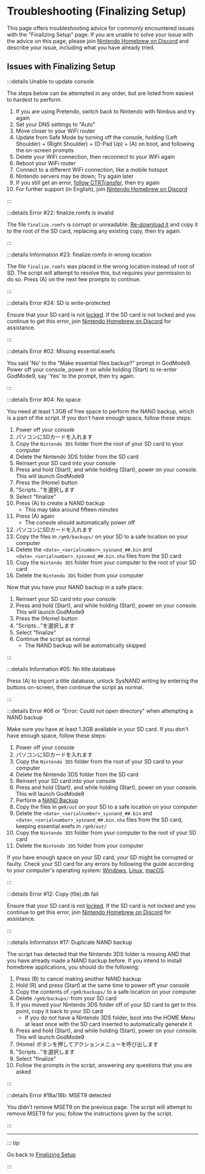 # Troubleshooting (Finalizing Setup)

This page offers troubleshooting advice for commonly encountered issues with the "Finalizing Setup" page. If you are unable to solve your issue with the advice on this page, please join [Nintendo Homebrew on Discord](https://discord.gg/MWxPgEp) and describe your issue, including what you have already tried.

## Issues with Finalizing Setup

:::details Unable to update console

The steps below can be attempted in any order, but are listed from easiest to hardest to perform.

1. If you are using Pretendo, switch back to Nintendo with Nimbus and try again
2. Set your DNS settings to "Auto"
3. Move closer to your WiFi router
4. Update from Safe Mode by turning off the console, holding (Left Shoulder) + (Right Shoulder) + (D-Pad Up) + (A) on boot, and following the on-screen prompts
5. Delete your WiFi connection, then reconnect to your WiFi again
6. Reboot your WiFi router
7. Connect to a different WiFi connection, like a mobile hotspot
8. Nintendo servers may be down; Try again later
9. If you still get an error, [follow CTRTransfer](ctrtransfer), then try again
10. For further support (in English), join [Nintendo Homebrew on Discord](https://discord.gg/MWxPgEp)

:::

:::details Error #22: finalize.romfs is invalid

The file `finalize.romfs` is corrupt or unreadable. [Re-download it](https://github.com/hacks-guide/finalize/releases/latest/download/finalize.romfs) and copy it to the root of the SD card, replacing any existing copy, then try again.

:::

:::details Information #23: finalize.romfs in wrong location

The file `finalize.romfs` was placed in the wrong location instead of root of SD. The script will attempt to resolve this, but requires your permission to do so. Press (A) on the next few prompts to continue.

:::

:::details Error #24: SD is write-protected

Ensure that your SD card is not [locked](/images/sdlock.png). If the SD card is not locked and you continue to get this error, join [Nintendo Homebrew on Discord](https://discord.gg/MWxPgEp) for assistance.

:::

:::details Error #02: Missing essential.exefs

You said 'No' to the "Make essential files backup?" prompt in GodMode9. Power off your console, power it on while holding (Start) to re-enter GodMode9, say 'Yes' to the prompt, then try again.

:::

:::details Error #04: No space

You need at least 1.3GB of free space to perform the NAND backup, which is a part of the script. If you don't have enough space, follow these steps:

1. Power off your console
2. パソコンにSDカードを入れます
3. Copy the `Nintendo 3DS` folder from the root of your SD card to your computer
4. Delete the Nintendo 3DS folder from the SD card
5. Reinsert your SD card into your console
6. Press and hold (Start), and while holding (Start), power on your console. This will launch GodMode9
7. Press the (Home) button
8. "Scripts..."を選択します
9. Select "finalize"
10. Press (A) to create a NAND backup
    - This may take around fifteen minutes
11. Press (A) again
    - The console should automatically power off
12. パソコンにSDカードを入れます
13. Copy the files in `/gm9/backups/` on your SD to a safe location on your computer
14. Delete the `<date>_<serialnumber>_sysnand_##.bin` and `<date>_<serialnumber>_sysnand_##.bin.sha` files from the SD card
15. Copy the `Nintendo 3DS` folder from your computer to the root of your SD card
16. Delete the `Nintendo 3DS` folder from your computer

Now that you have your NAND backup in a safe place:

1. Reinsert your SD card into your console
2. Press and hold (Start), and while holding (Start), power on your console. This will launch GodMode9
3. Press the (Home) button
4. "Scripts..."を選択します
5. Select "finalize"
6. Continue the script as normal
    - The NAND backup will be automatically skipped

:::

:::details Information #05: No title database

Press (A) to import a title database, unlock SysNAND writing by entering the buttons on-screen, then continue the script as normal.

:::

:::details Error #06 or "Error: Could not open directory" when attempting a NAND backup

Make sure you have at least 1.3GB available in your SD card. If you don't have enough space, follow these steps:

1. Power off your console
2. パソコンにSDカードを入れます
3. Copy the `Nintendo 3DS` folder from the root of your SD card to your computer
4. Delete the Nintendo 3DS folder from the SD card
5. Reinsert your SD card into your console
6. Press and hold (Start), and while holding (Start), power on your console. This will launch GodMode9
7. Perform a [NAND Backup](godmode9-usage#creating-a-nand-backup)
8. Copy the files in `gm9/out` on your SD to a safe location on your computer
9. Delete the `<date>_<serialnumber>_sysnand_##.bin` and `<date>_<serialnumber>_sysnand_##.bin.sha` files from the SD card, keeping essential.exefs in `/gm9/out/`
10. Copy the `Nintendo 3DS` folder from your computer to the root of your SD card
11. Delete the `Nintendo 3DS` folder from your computer

If you have enough space on your SD card, your SD might be corrupted or faulty. Check your SD card for any errors by following the guide according to your computer's operating system: [Windows](h2testw-\(windows\)), [Linux](f3-\(linux\)), [macOS](f3xswift-\(mac\)).

:::

:::details Error #12: Copy (file).db fail

Ensure that your SD card is not [locked](/images/sdlock.png). If the SD card is not locked and you continue to get this error, join [Nintendo Homebrew on Discord](https://discord.gg/MWxPgEp) for assistance.

:::

:::details Information #17: Duplicate NAND backup

The script has detected that the Nintendo 3DS folder is missing AND that you have already made a NAND backup before. If you intend to install homebrew applications, you should do the following:

1. Press (B) to cancel making another NAND backup
2. Hold (R) and press (Start) at the same time to power off your console
3. Copy the contents of `/gm9/backups/` to a safe location on your computer
4. Delete `/gm9/backups/` from your SD card
5. If you moved your Nintendo 3DS folder off of your SD card to get to this point, copy it back to your SD card
    - If you do not have a Nintendo 3DS folder, boot into the HOME Menu at least once with the SD card inserted to automatically generate it
6. Press and hold (Start), and while holding (Start), power on your console. This will launch GodMode9
7. (Home) ボタンを押してアクションメニューを呼び出します
8. "Scripts..."を選択します
9. Select "finalize"
10. Follow the prompts in the script, answering any questions that you are asked

:::

:::details Error #18a/18b: MSET9 detected

You didn't remove MSET9 on the previous page. The script will attempt to remove MSET9 for you; follow the instructions given by the script.

:::

<!--@include: ./_include/troubleshooting-get-help-common.md -->

---

::: tip

Go back to [Finalizing Setup](finalizing-setup)

:::

<!--@include: ./_include/troubleshooting-return.md -->

